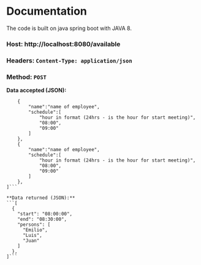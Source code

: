 
# Documentation 
The code is built on java spring boot with JAVA 8.

### **Host:** http://localhost:8080/available

### **Headers:** `Content-Type: application/json`

### **Method:** `POST`

**Data accepted (JSON):**

```[
    {
        "name":"name of employee",
        "schedule":[
            "hour in format (24hrs - is the hour for start meeting)",
            "08:00",
            "09:00"
        ] 
    },
    {
        "name":"name of employee",
        "schedule":[
            "hour in format (24hrs - is the hour for start meeting)",
            "08:00",
            "09:00"
        ] 
    },
]```

**Data returned (JSON):**
```[
  {
    "start": "08:00:00",
    "end": "08:30:00",
    "persons": [
      "Emilio",
      "Luis",
      "Juan"
    ]
  },
]```

